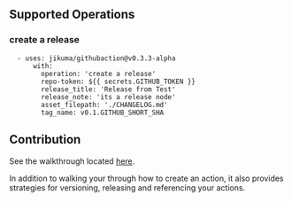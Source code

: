 ## Supported Operations

### create a release

```
  - uses: jikuma/githubaction@v0.3.3-alpha
      with:
        operation: 'create a release'
        repo-token: ${{ secrets.GITHUB_TOKEN }}
        release_title: 'Release from Test'
        release_note: 'its a release node'
        asset_filepath: './CHANGELOG.md'
        tag_name: v0.1.GITHUB_SHORT_SHA
```



## Contribution

See the walkthrough located [here](https://github.com/actions/toolkit/blob/master/docs/javascript-action.md).

In addition to walking your through how to create an action, it also provides strategies for versioning, releasing and referencing your actions.


